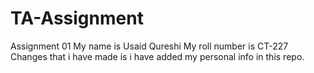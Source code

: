 # TA-Assignment
Assignment 01
My name is Usaid Qureshi
My roll number is CT-227
Changes that i have made is i have added my personal info in this repo.